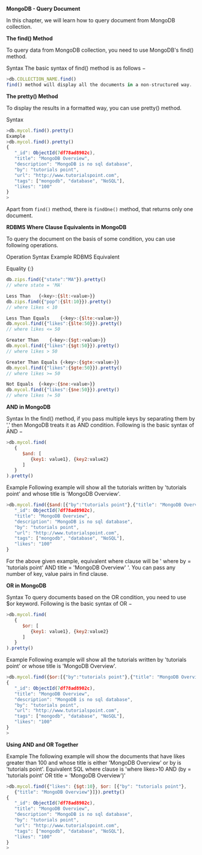 **MongoDB - Query Document**

In this chapter, we will learn how to query document from MongoDB collection.

**The find() Method**

To query data from MongoDB collection, you need to use MongoDB's find() method.

Syntax
The basic syntax of find() method is as follows −
```javascript
>db.COLLECTION_NAME.find()
find() method will display all the documents in a non-structured way.
```

**The pretty() Method**

To display the results in a formatted way, you can use pretty() method.

Syntax
```javascript
>db.mycol.find().pretty()
Example
>db.mycol.find().pretty()
{
   "_id": ObjectId(7df78ad8902c),
   "title": "MongoDB Overview",
   "description": "MongoDB is no sql database",
   "by": "tutorials point",
   "url": "http://www.tutorialspoint.com",
   "tags": ["mongodb", "database", "NoSQL"],
   "likes": "100"
}
>
```

Apart from `find()` method, there is `findOne()` method, that returns only one document.

**RDBMS Where Clause Equivalents in MongoDB**

To query the document on the basis of some condition, you can use following operations.

Operation	Syntax
Example
RDBMS Equivalent

Equality	{<key>:<value>}
```javascript
db.zips.find({"state":"MA"}).pretty()
// where state = 'MA'

Less Than	{<key>:{$lt:<value>}}
db.zips.find({"pop":{$lt:10}}).pretty()
// where likes < 10

Less Than Equals	{<key>:{$lte:<value>}}
db.mycol.find({"likes":{$lte:50}}).pretty()
// where likes <= 50

Greater Than	{<key>:{$gt:<value>}}
db.mycol.find({"likes":{$gt:50}}).pretty()
// where likes > 50

Greater Than Equals	{<key>:{$gte:<value>}}
db.mycol.find({"likes":{$gte:50}}).pretty()
// where likes >= 50

Not Equals	{<key>:{$ne:<value>}}
db.mycol.find({"likes":{$ne:50}}).pretty()
// where likes != 50
```

**AND in MongoDB**

Syntax
In the find() method, if you pass multiple keys by separating them by ',' then MongoDB treats it as AND condition. Following is the basic syntax of AND −
```javascript
>db.mycol.find(
   {
      $and: [
         {key1: value1}, {key2:value2}
      ]
   }
).pretty()
```

Example
Following example will show all the tutorials written by 'tutorials point' and whose title is 'MongoDB Overview'.
```javascript
>db.mycol.find({$and:[{"by":"tutorials point"},{"title": "MongoDB Overview"}]}).pretty() {
   "_id": ObjectId(7df78ad8902c),
   "title": "MongoDB Overview",
   "description": "MongoDB is no sql database",
   "by": "tutorials point",
   "url": "http://www.tutorialspoint.com",
   "tags": ["mongodb", "database", "NoSQL"],
   "likes": "100"
}
```

For the above given example, equivalent where clause will be ' where by = 'tutorials point' AND title = 'MongoDB Overview' '. You can pass any number of key, value pairs in find clause.

**OR in MongoDB**

Syntax
To query documents based on the OR condition, you need to use $or keyword. Following is the basic syntax of OR −
```javascript
>db.mycol.find(
   {
      $or: [
         {key1: value1}, {key2:value2}
      ]
   }
).pretty()
```

Example
Following example will show all the tutorials written by 'tutorials point' or whose title is 'MongoDB Overview'.
```javascript
>db.mycol.find({$or:[{"by":"tutorials point"},{"title": "MongoDB Overview"}]}).pretty()
{
   "_id": ObjectId(7df78ad8902c),
   "title": "MongoDB Overview",
   "description": "MongoDB is no sql database",
   "by": "tutorials point",
   "url": "http://www.tutorialspoint.com",
   "tags": ["mongodb", "database", "NoSQL"],
   "likes": "100"
}
>
```

**Using AND and OR Together**

Example
The following example will show the documents that have likes greater than 100 and whose title is either 'MongoDB Overview' or by is 'tutorials point'. Equivalent SQL where clause is 'where likes>10 AND (by = 'tutorials point' OR title = 'MongoDB Overview')'
```javascript
>db.mycol.find({"likes": {$gt:10}, $or: [{"by": "tutorials point"},
   {"title": "MongoDB Overview"}]}).pretty()
{
   "_id": ObjectId(7df78ad8902c),
   "title": "MongoDB Overview",
   "description": "MongoDB is no sql database",
   "by": "tutorials point",
   "url": "http://www.tutorialspoint.com",
   "tags": ["mongodb", "database", "NoSQL"],
   "likes": "100"
}
>
```
